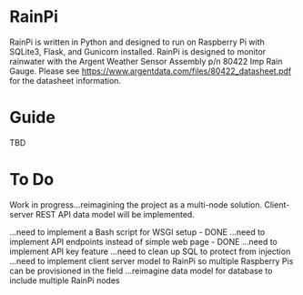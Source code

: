 # RainPi
RainPi is written in Python and designed to run on Raspberry Pi with SQLite3, Flask, and Gunicorn installed. RainPi is designed to monitor rainwater with the Argent Weather Sensor Assembly p/n 80422 Imp Rain Gauge. Please see https://www.argentdata.com/files/80422_datasheet.pdf for the datasheet information.

# Guide
TBD

# To Do

Work in progress...reimagining the project as a multi-node solution. Client-server REST API data model will be implemented.

...need to implement a Bash script for WSGI setup - DONE
...need to implement API endpoints instead of simple web page - DONE
...need to implement API key feature
...need to clean up SQL to protect from injection
...need to implement client server model to RainPi so multiple Raspberry Pis can be provisioned in the field
...reimagine data model for database to include multiple RainPi nodes